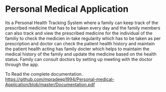 # Personal Medical Application


Its a Personal Health Tracking System where a family can keep track of the prescribed medicine that has to be taken every day and the family members can also track and view the prescribed medicine for the
individual of the familiy to check the medicien in-take regularity which has to be taken as per prescription and doctor can check the patient health history  and maintain the patient health acting has family docter 
which helps to maintaim the medical history of the family and update the medicine based on the health status. Family can consult doctors by setting up meeting with the doctor through the app. 


To Read the complete documentation. https://github.com/mpradeep1994/Personal-medical-Application/blob/master/Documentation.pdf
